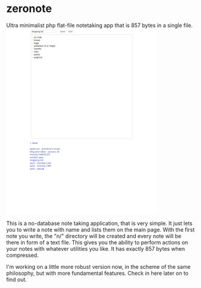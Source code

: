 # zeronote
Ultra minimalist php flat-file notetaking app that is 857 bytes in a single file.  
<img src="zero1.png" width="400"><img src="zero2.png" width="400">

This is a no-database note taking application, that is very simple. It just lets you to write a note with name and lists them on the main page.
With the first note you write, the "n/" directory will be created and every note will be there in form of a text file. This gives you the ability
to perform actions on your notes with whatever utilities you like. It has exactly 857 bytes when 
compressed.

I'm working on a little more robust version now, in the scheme of the same philosophy, but with more fundamental features. Check in here later on to find out.
